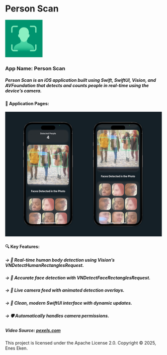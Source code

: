 # Person Scan

<img src="https://github.com/eneseken95/PersonScan/blob/main/Person%20Scan/Person%20Scan/Assets.xcassets/AppIcon.appiconset/1024.png" alt="Logo" width="120" height="120" />

### App Name: Person Scan
##### Person Scan is an iOS application built using Swift, SwiftUI, Vision, and AVFoundation that detects and counts people in real-time using the device’s camera.

#### 📱 Application Pages:
<img src="https://github.com/eneseken95/PersonScan/blob/main/Screenshots.png" alt="Screenshoots" width="520" height="400" />

#### 🔍 Key Features:
##### -> 🧍 Real-time human body detection using Vision’s VNDetectHumanRectanglesRequest.
##### -> 🙂 Accurate face detection with VNDetectFaceRectanglesRequest.
##### -> 🎥 Live camera feed with animated detection overlays.
##### -> 🧊 Clean, modern SwiftUI interface with dynamic updates.
##### -> 🛡️ Automatically handles camera permissions.

##### Video Source: <a href="https://www.pexels.com">pexels.com</a>
This project is licensed under the Apache License 2.0. Copyright © 2025, Enes Eken.
